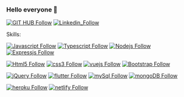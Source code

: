 ### Hello everyone 👋

[![GIT HUB Follow](https://img.shields.io/badge/GitHub-100000?style=for-the-badge&logo=github&logoColor=white)](https://github.com/gonzalonietot)
[![Linkedin_Follow](https://img.shields.io/badge/LinkedIn-0077B5?style=for-the-badge&logo=linkedin&logoColor=white)](https://www.linkedin.com/in/gonzalo-nieto-03508a199/)


Skills: 

[![Javascript Follow](https://img.shields.io/badge/JavaScript-F7DF1E?style=for-the-badge&logo=javascript&logoColor=black)]()
[![Typescript Follow](https://img.shields.io/badge/TypeScript-007ACC?style=for-the-badge&logo=typescript&logoColor=white)]()
[![Nodejs Follow](https://img.shields.io/badge/Node.js-43853D?style=for-the-badge&logo=node.js&logoColor=white)]()
[![Expressjs Follow](https://img.shields.io/badge/express-000000?style=for-the-badge&logo=express&logoColor=white)]()

[![Html5 Follow](https://img.shields.io/badge/HTML5-E34F26?style=for-the-badge&logo=html5&logoColor=white)]()
[![css3 Follow](https://img.shields.io/badge/CSS3-1572B6?style=for-the-badge&logo=css3&logoColor=white)]()
[![vuejs Follow](https://img.shields.io/badge/Vue.js-35495E?style=for-the-badge&logo=vue.js&logoColor=4FC08D)]()
[![Bootstrap Follow](https://img.shields.io/badge/Bootstrap-563D7C?style=for-the-badge&logo=bootstrap&logoColor=white)]()

[![jQuery Follow](https://img.shields.io/badge/jQuery-0769AD?style=for-the-badge&logo=jquery&logoColor=white)]()
[![flutter Follow](https://img.shields.io/badge/Flutter-02569B?style=for-the-badge&logo=flutter&logoColor=white)]()
[![mySql Follow](https://img.shields.io/badge/MySQL-00000F?style=for-the-badge&logo=mysql&logoColor=white)]()
[![mongoDB Follow](https://img.shields.io/badge/MongoDB-4EA94B?style=for-the-badge&logo=mongodb&logoColor=white)]()

[![heroku Follow](https://img.shields.io/badge/Heroku-430098?style=for-the-badge&logo=heroku&logoColor=white)]()
[![netlify Follow](https://img.shields.io/badge/Netlify-00C7B7?style=for-the-badge&logo=netlify&logoColor=white)]()
